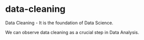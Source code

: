 # data-cleaning
Data Cleaning - It is the foundation of Data Science.

We can observe data cleaning as a crucial step in Data Analysis.
